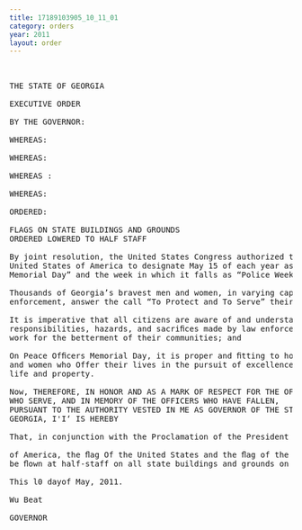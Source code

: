 ```yaml
---
title: 17189103905_10_11_01
category: orders
year: 2011
layout: order
---
```


<pre> 

THE STATE OF GEORGIA

EXECUTIVE ORDER

BY THE GOVERNOR:

WHEREAS:

WHEREAS:

WHEREAS :

WHEREAS:

ORDERED:

FLAGS ON STATE BUILDINGS AND GROUNDS
ORDERED LOWERED TO HALF STAFF

By joint resolution, the United States Congress authorized the President of the
United States of America to designate May 15 of each year as “Peace Officers
Memorial Day” and the week in which it falls as “Police Week”; and

Thousands of Georgia’s bravest men and women, in varying capacities of law
enforcement, answer the call “To Protect and To Serve” their fellow man; and

It is imperative that all citizens are aware of and understand the duties,
responsibilities, hazards, and sacriﬁces made by law enforcement officers who
work for the betterment of their communities; and

On Peace Ofﬁcers Memorial Day, it is proper and ﬁtting to honor the brave men
and women who Offer their lives in the pursuit of excellence and the protection of
life and property.

Now, THEREFORE, IN HONOR AND AS A MARK OF RESPECT FOR THE OFFICERS
WHO SERVE, AND IN MEMORY OF THE OFFICERS WHO HAVE FALLEN,
PURSUANT TO THE AUTHORITY VESTED IN ME AS GOVERNOR OF THE STATE OF
GEORGIA, I'I‘ IS HEREBY

That, in conjunction with the Proclamation of the President of the United States

of America, the ﬂag Of the United States and the ﬂag of the State of Georgia shall
be ﬂown at half-staff on all state buildings and grounds on Sunday, May 15, 2011.

This l0 dayof May, 2011.

Wu Beat

GOVERNOR

</pre>
